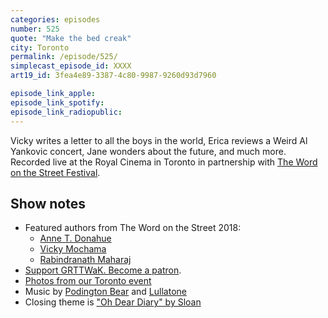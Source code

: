 ```yaml
---
categories: episodes
number: 525
quote: "Make the bed creak"
city: Toronto
permalink: /episode/525/
simplecast_episode_id: XXXX
art19_id: 3fea4e89-3387-4c80-9987-9260d93d7960

episode_link_apple: 
episode_link_spotify: 
episode_link_radiopublic: 
---
```


Vicky writes a letter to all the boys in the world, Erica reviews a Weird Al Yankovic concert, Jane wonders about the future, and much more. Recorded live at the Royal Cinema in Toronto in partnership with [The Word on the Street Festival](https://thewordonthestreet.ca/toronto/).

## Show notes
* Featured authors from The Word on the Street 2018:
	* [Anne T. Donahue](https://thewordonthestreet.ca/toronto/festival/participants/anne-t-donahue/)
	* [Vicky Mochama](https://thewordonthestreet.ca/toronto/festival/participants/vicky-mochama/)
	* [Rabindranath Maharaj](https://thewordonthestreet.ca/toronto/festival/participants/rabindranath-maharaj/)
* [Support GRTTWaK. Become a patron](https://grownupsreadthingstheywroteaskids.com/support/?utm_source=podcast&utm_medium=referral&utm_campaign=525).
* [Photos from our Toronto event](https://www.facebook.com/media/set/?set=a.10156126957383600&type=1&l=1f202a90d2)
* Music by [Podington Bear](https://geo.itunes.apple.com/us/artist/podington-bear/id250459572?at=10lR7u&mt=1&app=music) and [Lullatone](https://geo.itunes.apple.com/us/artist/lullatone/id34467705?at=10lR7u&mt=1&app=music)
* Closing theme is ["Oh Dear Diary" by Sloan](http://sloan.spinshop.com/details/9850)